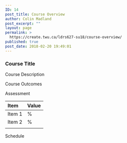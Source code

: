 ```yaml
---
ID: 14
post_title: Course Overview
author: Colin Madland
post_excerpt: ""
layout: page
permalink: >
  https://create.twu.ca/ldrs627-su18/course-overview/
published: true
post_date: 2018-02-20 19:49:01
---
```

### Course Title

Course Description

Course Outcomes

Assessment

| Item | Value |
| :--- | :--- |
| Item 1 | % |
| Item 2 | % |
|  |  |

Schedule